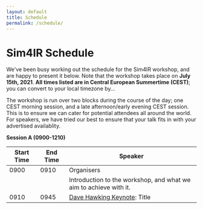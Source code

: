```yaml
---
layout: default
title: Schedule
permalink: /schedule/
---
```


# Sim4IR Schedule

We've been busy working out the schedule for the Sim4IR workshop, and are happy to present it below. Note that the workshop takes place on **July 15th, 2021**. **All times listed are in Central European Summertime (CEST)**; you can convert to your local timezone by...

The workshop is run over two blocks during the course of the day; one CEST morning session, and a late afternoon/early evening CEST session. This is to ensure we can cater for potential attendees all around the world. For speakers, we have tried our best to ensure that your talk fits in with your advertised availablity.

**Session A (0900-1210)**

| Start Time | End Time | Speaker                                                           |
|------------|----------|-------------------------------------------------------------------|
| 0900       | 0910     | Organisers                                                        |
|            |          | Introduction to the workshop, and what we aim to achieve with it. |
| 0910       | 0945     | [Dave Hawking Keynote](/schedule/#dave-hawking): Title                                       |